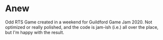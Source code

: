 # Anew
Odd RTS Game created in a weekend for Guildford Game Jam 2020.
Not optimized or really polished, and the code is jam-ish (i.e.) all over the place, but I'm happy with the result.
